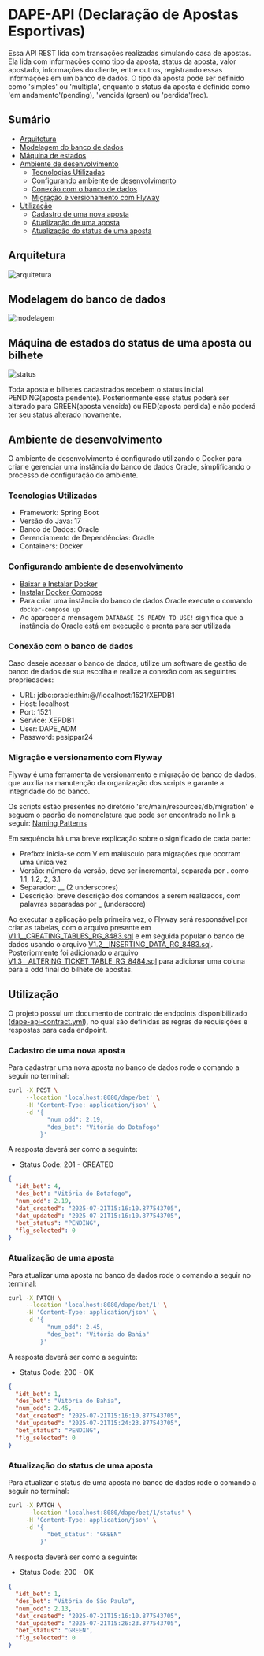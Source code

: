 # DAPE-API (Declaração de Apostas Esportivas)

Essa API REST lida com transações realizadas simulando casa de apostas.
Ela lida com informações como tipo da aposta, status da aposta, valor apostado,
informações do cliente, entre outros, registrando essas informações  em um 
banco de dados. O tipo da aposta pode ser definido como 'simples' ou 'múltipla',
enquanto o status da aposta é definido como 'em andamento'(pending), 'vencida'(green)
ou 'perdida'(red).

## Sumário
- [Arquitetura](#arquitetura)
- [Modelagem do banco de dados](#modelagem-do-banco-de-dados)
- [Máquina de estados](#máquina-de-estados-do-status-de-uma-aposta-ou-bilhete)
- [Ambiente de desenvolvimento](#ambiente-de-desenvolvimento)
  - [Tecnologias Utilizadas](#tecnologias-utilizadas)
  - [Configurando ambiente de desenvolvimento](#configurando-ambiente-de-desenvolvimento)
  - [Conexão com o banco de dados](#conexão-com-o-banco-de-dados)
  - [Migração e versionamento com Flyway](#migração-e-versionamento-com-flyway)
- [Utilização](#utilização)
  - [Cadastro de uma nova aposta](#cadastro-de-uma-nova-aposta)
  - [Atualização de uma aposta](#atualização-de-uma-aposta)
  - [Atualização do status de uma aposta](#atualização-do-status-de-uma-aposta)


## Arquitetura
![arquitetura](/src/main/resources/images/arquitetura.png)

## Modelagem do banco de dados
![modelagem](/src/main/resources/images/modelagem.png)

## Máquina de estados do status de uma aposta ou bilhete
![status](/src/main/resources/images/status.png)

Toda aposta e bilhetes cadastrados recebem o status inicial PENDING(aposta pendente). Posteriormente esse
status poderá ser alterado para GREEN(aposta vencida) ou RED(aposta perdida) e não poderá ter seu status alterado novamente.

## Ambiente de desenvolvimento
O ambiente de desenvolvimento é configurado utilizando o Docker para criar e gerenciar
uma instância do banco de dados Oracle, simplificando o processo de configuração do ambiente.

### Tecnologias Utilizadas
- Framework: Spring Boot
- Versão do Java: 17
- Banco de Dados: Oracle
- Gerenciamento de Dependências: Gradle
- Containers: Docker

### Configurando ambiente de desenvolvimento

- [Baixar e Instalar Docker](https://docs.docker.com/get-docker/)
- [Instalar Docker Compose](https://docs.docker.com/compose/install/)
- Para criar uma instância do banco de dados Oracle execute o
  comando `docker-compose up`
- Ao aparecer a mensagem `DATABASE IS READY TO USE!` significa que
  a instância do Oracle está em execução e pronta para ser utilizada

### Conexão com o banco de dados
Caso deseje acessar o banco de dados, utilize um software de gestão de banco
de dados de sua escolha e realize a conexão com as seguintes propriedades:
- URL: jdbc:oracle:thin:@//localhost:1521/XEPDB1
- Host: localhost
- Port: 1521
- Service: XEPDB1
- User: DAPE_ADM
- Password: pesippar24

### Migração e versionamento com Flyway
Flyway é uma ferramenta de versionamento e migração de banco de dados, que auxilia
na manutenção da organização dos scripts e garante a integridade do do banco.

Os scripts estão presentes no diretório 'src/main/resources/db/migration' e seguem
o padrão de nomenclatura que pode ser encontrado no link a seguir: [Naming Patterns](https://documentation.red-gate.com/fd/migrations-184127470.html)

Em sequência há uma breve explicação sobre o significado de cada parte:
- Prefixo: inicia-se com V em maiúsculo para migrações que ocorram uma única vez
- Versão: número da versão, deve ser incremental, separada por . como 1.1, 1.2, 2, 3.1
- Separador: __ (2 underscores)
- Descrição: breve descrição dos comandos a serem realizados, com palavras separadas por _ (underscore)

Ao executar a aplicação pela primeira vez, o Flyway será responsável por criar as tabelas, com o arquivo presente em [V1.1__CREATING_TABLES_RG_8483.sql](src/main/resources/db/migration/V1.1__CREATING_TABLES_RG_8483.sql) e em seguida
popular o banco de dados usando o arquivo [V1.2__INSERTING_DATA_RG_8483.sql](src/main/resources/db/migration/V1.2__INSERTING_DATA_RG_8483.sql). Posteriormente foi 
adicionado o arquivo [V1.3__ALTERING_TICKET_TABLE_RG_8484.sql](src/main/resources/db/migration/V1.3__ALTERING_TICKET_TABLE_RG_8484.sql) para adicionar uma coluna
para a odd final do bilhete de apostas.

## Utilização

O projeto possui um documento de contrato de endpoints disponibilizado ([dape-api-contract.yml](src/main/resources/dape-api-contract.yml)), no qual
são definidas as regras de requisições e respostas para cada endpoint.

### Cadastro de uma nova aposta
Para cadastrar uma nova aposta no banco de dados rode o comando a seguir no terminal:
```sh
curl -X POST \
     --location 'localhost:8080/dape/bet' \
     -H 'Content-Type: application/json' \
     -d '{
           "num_odd": 2.19,
           "des_bet": "Vitória do Botafogo"
         }' 
```

A resposta deverá ser como a seguinte:
- Status Code: 201 - CREATED
```json
{
  "idt_bet": 4,
  "des_bet": "Vitória do Botafogo",
  "num_odd": 2.19,
  "dat_created": "2025-07-21T15:16:10.877543705",
  "dat_updated": "2025-07-21T15:16:10.877543705",
  "bet_status": "PENDING",
  "flg_selected": 0
}
```

### Atualização de uma aposta
Para atualizar uma aposta no banco de dados rode o comando a seguir no terminal:
```sh
curl -X PATCH \
     --location 'localhost:8080/dape/bet/1' \
     -H 'Content-Type: application/json' \
     -d '{
           "num_odd": 2.45,
           "des_bet": "Vitória do Bahia"
         }' 
```

A resposta deverá ser como a seguinte:
- Status Code: 200 - OK
```json
{
  "idt_bet": 1,
  "des_bet": "Vitória do Bahia",
  "num_odd": 2.45,
  "dat_created": "2025-07-21T15:16:10.877543705",
  "dat_updated": "2025-07-21T15:24:23.877543705",
  "bet_status": "PENDING",
  "flg_selected": 0
}
```

### Atualização do status de uma aposta
Para atualizar o status de uma aposta no banco de dados rode o comando a seguir no terminal:
```sh
curl -X PATCH \
     --location 'localhost:8080/dape/bet/1/status' \
     -H 'Content-Type: application/json' \
     -d '{
           "bet_status": "GREEN"
         }' 
```

A resposta deverá ser como a seguinte:
- Status Code: 200 - OK
```json
{
  "idt_bet": 1,
  "des_bet": "Vitória do São Paulo",
  "num_odd": 2.13,
  "dat_created": "2025-07-21T15:16:10.877543705",
  "dat_updated": "2025-07-21T15:26:23.877543705",
  "bet_status": "GREEN",
  "flg_selected": 0
}
```



